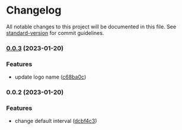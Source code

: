 # Changelog

All notable changes to this project will be documented in this file. See [standard-version](https://github.com/conventional-changelog/standard-version) for commit guidelines.

### [0.0.3](https://github.com/xiefenga/m1-heating/compare/v0.0.2...v0.0.3) (2023-01-20)


### Features

* update logo name ([c68ba0c](https://github.com/xiefenga/m1-heating/commit/c68ba0c38a5da3c785b9cf398ed6f67099312416))

### 0.0.2 (2023-01-20)


### Features

* change default interval ([dcbf4c3](https://github.com/xiefenga/m1-heating/commit/dcbf4c38bfe8cd9ff5056139cf91f7d6fa4d4d6a))
